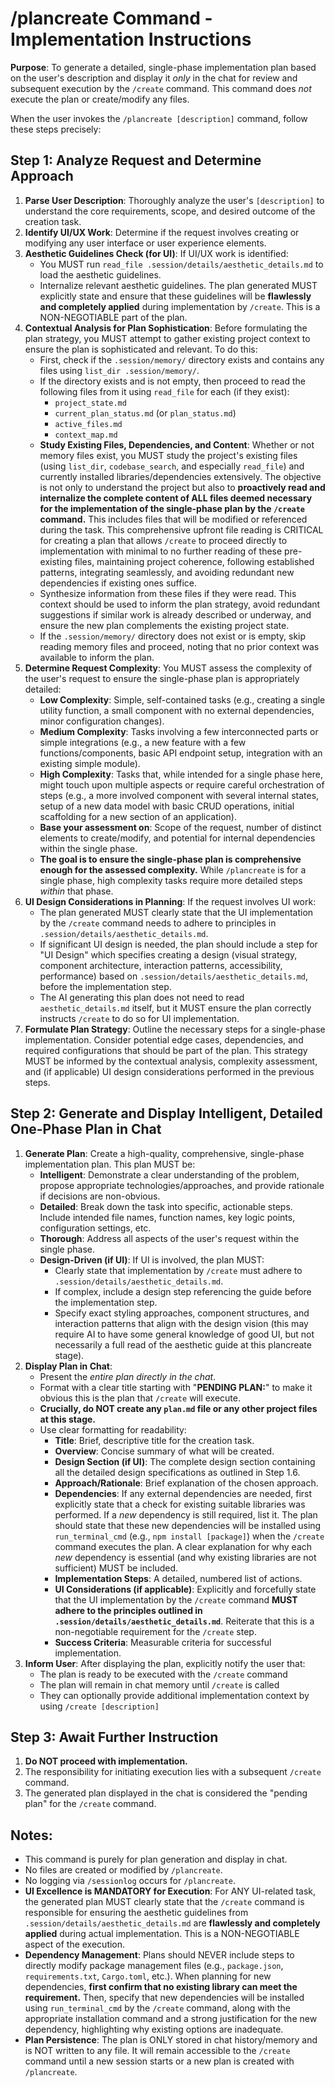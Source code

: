 # /plancreate Command - Implementation Instructions

**Purpose**: To generate a detailed, single-phase implementation plan based on the user's description and display it *only* in the chat for review and subsequent execution by the `/create` command. This command does *not* execute the plan or create/modify any files.

When the user invokes the `/plancreate [description]` command, follow these steps precisely:

## Step 1: Analyze Request and Determine Approach

1.  **Parse User Description**: Thoroughly analyze the user's `[description]` to understand the core requirements, scope, and desired outcome of the creation task.
2.  **Identify UI/UX Work**: Determine if the request involves creating or modifying any user interface or user experience elements.
3.  **Aesthetic Guidelines Check (for UI)**: If UI/UX work is identified:
    *   You MUST run `read_file .session/details/aesthetic_details.md` to load the aesthetic guidelines.
    *   Internalize relevant aesthetic guidelines. The plan generated MUST explicitly state and ensure that these guidelines will be **flawlessly and completely applied** during implementation by `/create`. This is a NON-NEGOTIABLE part of the plan.
4.  **Contextual Analysis for Plan Sophistication**: Before formulating the plan strategy, you MUST attempt to gather existing project context to ensure the plan is sophisticated and relevant. To do this:
    *   First, check if the `.session/memory/` directory exists and contains any files using `list_dir .session/memory/`.
    *   If the directory exists and is not empty, then proceed to read the following files from it using `read_file` for each (if they exist):
        *   `project_state.md`
        *   `current_plan_status.md` (or `plan_status.md`)
        *   `active_files.md`
        *   `context_map.md`
    *   **Study Existing Files, Dependencies, and Content**: Whether or not memory files exist, you MUST study the project's existing files (using `list_dir`, `codebase_search`, and especially `read_file`) and currently installed libraries/dependencies extensively. The objective is not only to understand the project but also to **proactively read and internalize the complete content of ALL files deemed necessary for the implementation of the single-phase plan by the `/create` command.** This includes files that will be modified or referenced during the task. This comprehensive upfront file reading is CRITICAL for creating a plan that allows `/create` to proceed directly to implementation with minimal to no further reading of these pre-existing files, maintaining project coherence, following established patterns, integrating seamlessly, and avoiding redundant new dependencies if existing ones suffice.
    *   Synthesize information from these files if they were read. This context should be used to inform the plan strategy, avoid redundant suggestions if similar work is already described or underway, and ensure the new plan complements the existing project state.
    *   If the `.session/memory/` directory does not exist or is empty, skip reading memory files and proceed, noting that no prior context was available to inform the plan.
5.  **Determine Request Complexity**: You MUST assess the complexity of the user's request to ensure the single-phase plan is appropriately detailed:
    *   **Low Complexity**: Simple, self-contained tasks (e.g., creating a single utility function, a small component with no external dependencies, minor configuration changes).
    *   **Medium Complexity**: Tasks involving a few interconnected parts or simple integrations (e.g., a new feature with a few functions/components, basic API endpoint setup, integration with an existing simple module).
    *   **High Complexity**: Tasks that, while intended for a single phase here, might touch upon multiple aspects or require careful orchestration of steps (e.g., a more involved component with several internal states, setup of a new data model with basic CRUD operations, initial scaffolding for a new section of an application).
    *   **Base your assessment on**: Scope of the request, number of distinct elements to create/modify, and potential for internal dependencies within the single phase.
    *   **The goal is to ensure the single-phase plan is comprehensive enough for the assessed complexity.** While `/plancreate` is for a single phase, high complexity tasks require more detailed steps *within* that phase.
6.  **UI Design Considerations in Planning**: If the request involves UI work:
    *   The plan generated MUST clearly state that the UI implementation by the `/create` command needs to adhere to principles in `.session/details/aesthetic_details.md`.
    *   If significant UI design is needed, the plan should include a step for "UI Design" which specifies creating a design (visual strategy, component architecture, interaction patterns, accessibility, performance) based on `.session/details/aesthetic_details.md`, before the implementation step.
    *   The AI generating this plan does not need to read `aesthetic_details.md` itself, but it MUST ensure the plan correctly instructs `/create` to do so for UI implementation.
7.  **Formulate Plan Strategy**: Outline the necessary steps for a single-phase implementation. Consider potential edge cases, dependencies, and required configurations that should be part of the plan. This strategy MUST be informed by the contextual analysis, complexity assessment, and (if applicable) UI design considerations performed in the previous steps.

## Step 2: Generate and Display Intelligent, Detailed One-Phase Plan in Chat

1.  **Generate Plan**: Create a high-quality, comprehensive, single-phase implementation plan. This plan MUST be:
    *   **Intelligent**: Demonstrate a clear understanding of the problem, propose appropriate technologies/approaches, and provide rationale if decisions are non-obvious.
    *   **Detailed**: Break down the task into specific, actionable steps. Include intended file names, function names, key logic points, configuration settings, etc.
    *   **Thorough**: Address all aspects of the user's request within the single phase.
    *   **Design-Driven (if UI)**: If UI is involved, the plan MUST:
        *   Clearly state that implementation by `/create` must adhere to `.session/details/aesthetic_details.md`.
        *   If complex, include a design step referencing the guide before the implementation step.
        *   Specify exact styling approaches, component structures, and interaction patterns that align with the design vision (this may require AI to have some general knowledge of good UI, but not necessarily a full read of the aesthetic guide at this plancreate stage).
2.  **Display Plan in Chat**:
    *   Present the *entire plan directly in the chat*.
    *   Format with a clear title starting with "**PENDING PLAN:**" to make it obvious this is the plan that `/create` will execute.
    *   **Crucially, do NOT create any `plan.md` file or any other project files at this stage.**
    *   Use clear formatting for readability:
        *   **Title**: Brief, descriptive title for the creation task.
        *   **Overview**: Concise summary of what will be created.
        *   **Design Section (if UI)**: The complete design section containing all the detailed design specifications as outlined in Step 1.6.
        *   **Approach/Rationale**: Brief explanation of the chosen approach.
        *   **Dependencies**: If any external dependencies are needed, first explicitly state that a check for existing suitable libraries was performed. If a *new* dependency is still required, list it. The plan should state that these new dependencies will be installed using `run_terminal_cmd` (e.g., `npm install [package]`) when the `/create` command executes the plan. A clear explanation for why each *new* dependency is essential (and why existing libraries are not sufficient) MUST be included.
        *   **Implementation Steps**: A detailed, numbered list of actions.
        *   **UI Considerations (if applicable)**: Explicitly and forcefully state that the UI implementation by the `/create` command **MUST adhere to the principles outlined in `.session/details/aesthetic_details.md`**. Reiterate that this is a non-negotiable requirement for the `/create` step.
        *   **Success Criteria**: Measurable criteria for successful implementation.
3.  **Inform User**: After displaying the plan, explicitly notify the user that:
    *   The plan is ready to be executed with the `/create` command
    *   The plan will remain in chat memory until `/create` is called
    *   They can optionally provide additional implementation context by using `/create [description]`

## Step 3: Await Further Instruction

1.  **Do NOT proceed with implementation.**
2.  The responsibility for initiating execution lies with a subsequent `/create` command.
3.  The generated plan displayed in the chat is considered the "pending plan" for the `/create` command.

## Notes:

*   This command is purely for plan generation and display in chat.
*   No files are created or modified by `/plancreate`.
*   No logging via `/sessionlog` occurs for `/plancreate`.
*   **UI Excellence is MANDATORY for Execution**: For ANY UI-related task, the generated plan MUST clearly state that the `/create` command is responsible for ensuring the aesthetic guidelines from `.session/details/aesthetic_details.md` are **flawlessly and completely applied** during actual implementation. This is a NON-NEGOTIABLE aspect of the execution.
*   **Dependency Management**: Plans should NEVER include steps to directly modify package management files (e.g., `package.json`, `requirements.txt`, `Cargo.toml`, etc.). When planning for new dependencies, **first confirm that no existing library can meet the requirement.** Then, specify that new dependencies will be installed using `run_terminal_cmd` by the `/create` command, along with the appropriate installation command and a strong justification for the new dependency, highlighting why existing options are inadequate.
*   **Plan Persistence**: The plan is ONLY stored in chat history/memory and is NOT written to any file. It will remain accessible to the `/create` command until a new session starts or a new plan is created with `/plancreate`. 